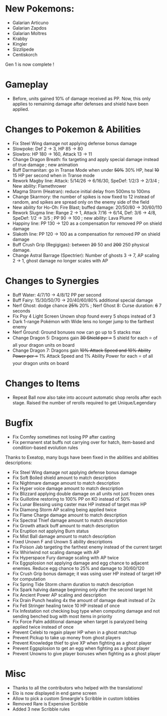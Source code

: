# New Pokemons:

- Galarian Articuno
- Galarian Zapdos
- Galarian Moltres
- Krabby
- Kingler
- Sizzlipede
- Centiskorch

Gen 1 is now complete !

# Gameplay

- Before, units gained 10% of damage received as PP. Now, this only applies to remaining damage after defenses and shield have been applied.

# Changes to Pokemon & Abilities

- Fix Steel Wing damage not applying defense bonus damage
- Slowpoke: Def 2 → 3, HP 85 → 80
- Slowbro: HP 180 → 160, Attack 13 → 11
- Change Dragon Breath: fix targeting and apply special damage instead of true damage ; new animation
- Buff Darmanitan: go in Transe Mode when under ~~50%~~ 30% HP, heal ~~10~~ 15 HP per second when in Transe mode
- Rework Magby line: Attack: 5/14/26 → 6/16/30, SpeDef: 1/2/3 → 2/3/4 ; New ability: Flamethrower
- Magma Storm (Heatran): reduce initial delay from 500ms to 100ms
- Change Skarmory: the number of spikes is now fixed to 12 instead of random, and spikes are spread only on the enemy side of the field
- New ability for Ho-Oh: Fire Blast; buffed damage: 20/50/80 → 30/60/110
- Rework Slugma line: Range 2 → 1, Attack 7/16 → 6/14, Def: 3/6 → 4/8, SpeDef: 1/2 → 3/5 ; PP 90 → 100 ; new ability: Lava Plume
- Happiny line: PP 130 → 120 as a compensation for removed PP on shield damage
- Slakoth line: PP 120 → 100 as a compensation for removed PP on shield damage
- Buff Crush Grip (Regigigas): between ~~20~~ 50 and ~~200~~ 250 physical damage.
- Change Astral Barrage (Spectrier): Number of ghosts 3 → 7, AP scaling 2 → 1, ghost damage no longer scales with AP

# Changes to Synergies

- Buff Water: 4/7/10 → 4/8/12 PP per second
- Buff Fairy: 15/30/50/70 → 20/40/60/80% additional special damage
- Nerf Ghost: dodge chance ~~25%~~ 20% ; Nerf Ghost 8: Curse duration: ~~6~~ 7 seconds
- Fix Psy 4 Light Screen Unown shop found every 5 shops instead of 3
- Dark 1-range Pokémon with Wide lens no longer jump to the farthest enemy
- Nerf Ground: Ground bonuses now can go up to 5 stacks max
- Change Dragon 5: Dragons gain ~~30 Shield per ⭐~~ 5 shield for each ⭐ of all your dragon units on board
- Change Dragon 7: Dragons gain ~~10% Attack Speed and 10% Ability Power per ⭐~~ 1% Attack Speed and 1% Ability Power for each ⭐ of all your dragon units on board

# Changes to Items

- Repeat Ball now also take into account automatic shop rerolls after each stage. Raised the number of rerolls required to get Unique/Legendary

# Bugfix

- Fix Comfey sometimes not losing PP after casting
- Fix permanent stat buffs not carrying over for hatch, item-based and condition-based evolution rules

Thanks to Exeatop, many bugs have been fixed in the abilities and abilities descriptions:
- Fix Steel Wing damage not applying defense bonus damage
- Fix Soft Boiled shield amount to match description
- Fix Nightmare damage amount to match description
- Fix Hyper voice damage amount to match description
- Fix Blizzard applying double damage on all units not just frozen ones
- Fix Guillotine restoring to 100% PP on KO instead of 50%
- Fix Lunar Blessing using caster max HP instead of target max HP
- Fix Diamong Storm AP scaling being applied twice
- Fix Flame Charge damage amount to match description
- Fix Spectral Thief damage amount to match description
- Fix Growth attack buff amount to match description
- Fix Eruption not applying Burn status
- Fix Mist Ball damage amount to match description
- Fixed Unown F and Unown S ability descriptions
- Fix Poison Jab targeting the farthest enemy instead of the current target
- Fix Whirlwind not scaling damage with AP
- Fix Hyperspace Fury damage scaling with AP twice
- Fix Eggsplosion not applying damage and egg chance to adjacent enemies. Reduce egg chance to 25% and damage to 30/60/120
- Fix Crush Grip bonus damage; it was using user HP instead of target HP for computation
- Fix Spring Tide Storm charm duration to match description
- Fix Spark halving damage beginning only after the second target hit
- Fix Ancient Power AP scaling and description
- Fix Drain Punch healing 4x the amount of damage dealt instead of 2x
- Fix Fell Stringer healing twice 10 HP instead of once
- Fix Infestation not checking bug type when computing damage and not sending benched bug with most items in priority
- Fix Force Palm additional damage when target is paralyzed being applied twice instead of once
- Prevent Celebi to regain player HP when in a ghost matchup
- Prevent Pickup to take up money from ghost players
- Prevent Knowledge thief to give XP when fighting as a ghost player
- Prevent Eggsplosion to get an egg when fighting as a ghost player
- Prevent Unowns to give player bonuses when fighting as a ghost player

# Misc

- Thanks to all the contributors who helped with the translations!
- Elo is now displayed in end game screen
- Allow to pick a custom Smeargle's Scribble in custom lobbies
- Removed Rare is Expensive Scribble
- Added 3 new Scribble rules